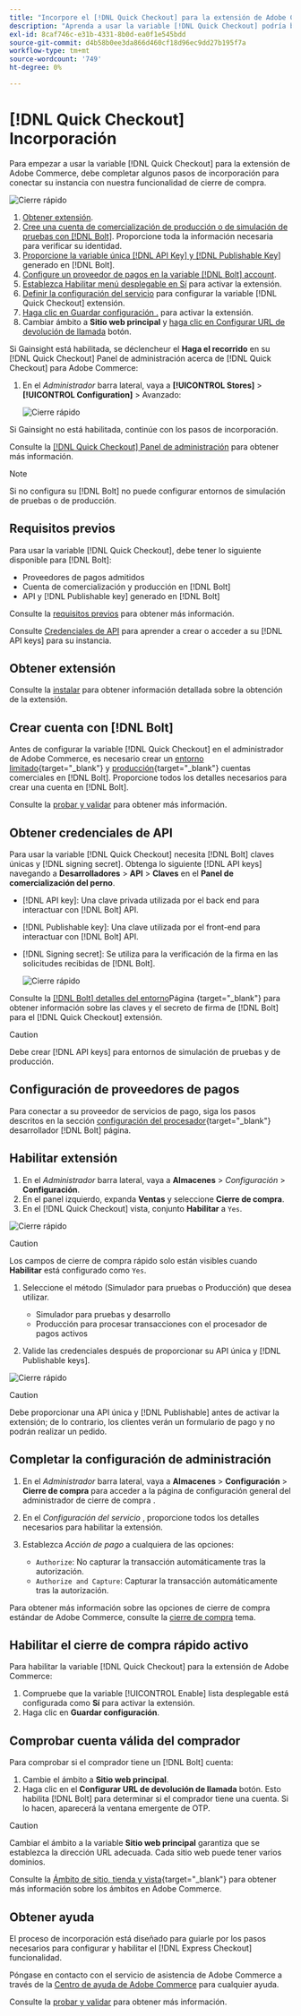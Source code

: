 ```yaml
---
title: "Incorpore el [!DNL Quick Checkout] para la extensión de Adobe Commerce"
description: "Aprenda a usar la variable [!DNL Quick Checkout] podría beneficiar a su instancia de Adobe Commerce y cómo incorporar y configurar correctamente la extensión."
exl-id: 8caf746c-e31b-4331-8b0d-ea0f1e545bdd
source-git-commit: d4b58b0ee3da866d460cf18d96ec9dd27b195f7a
workflow-type: tm+mt
source-wordcount: '749'
ht-degree: 0%

---
```


# [!DNL Quick Checkout] Incorporación

Para empezar a usar la variable [!DNL Quick Checkout] para la extensión de Adobe Commerce, debe completar algunos pasos de incorporación para conectar su instancia con nuestra funcionalidad de cierre de compra.

![Cierre rápido](assets/overview-admin-panel.png)

1. [Obtener extensión](#get-extension).
1. [Cree una cuenta de comercialización de producción o de simulación de pruebas con [!DNL Bolt]](#create-account-with-bolt). Proporcione toda la información necesaria para verificar su identidad.
1. [Proporcione la variable única [!DNL API Key] y [!DNL Publishable Key]](#obtain-api-credentials) generado en [!DNL Bolt].
1. [Configure un proveedor de pagos en la variable [!DNL Bolt] account](#configure-payment-providers).
1. [Establezca Habilitar menú desplegable en Sí](#enable-extension) para activar la extensión.
1. [Definir la configuración del servicio](#complete-admin-configuration) para configurar la variable [!DNL Quick Checkout] extensión.
1. [Haga clic en Guardar configuración .](#enable-live-quick-checkout) para activar la extensión.
1. Cambiar ámbito a **Sitio web principal** y [haga clic en Configurar URL de devolución de llamada](#check-shopper-valid-account) botón.

Si Gainsight está habilitada, se déclencheur el **Haga el recorrido** en su [!DNL Quick Checkout] Panel de administración acerca de [!DNL Quick Checkout] para Adobe Commerce:

1. En el _Administrador_ barra lateral, vaya a **[!UICONTROL Stores]** > **[!UICONTROL Configuration]** > Avanzado:

   ![Cierre rápido](assets/gainsight-admin.png)

Si Gainsight no está habilitada, continúe con los pasos de incorporación.

Consulte la [[!DNL Quick Checkout] Panel de administración](../quick-checkout/admin-panel.md) para obtener más información.

>[!NOTE]
>
> Si no configura su [!DNL Bolt] no puede configurar entornos de simulación de pruebas o de producción.

## Requisitos previos

Para usar la variable [!DNL Quick Checkout], debe tener lo siguiente disponible para [!DNL Bolt]:

- Proveedores de pagos admitidos
- Cuenta de comercialización y producción en [!DNL Bolt]
- API y [!DNL Publishable key] generado en [!DNL Bolt]

Consulte la [requisitos previos](../quick-checkout/prerequisites.md) para obtener más información.

Consulte [Credenciales de API](#obtain-api-credentials) para aprender a crear o acceder a su [!DNL API keys] para su instancia.

## Obtener extensión

Consulte la [instalar](../quick-checkout/install.md) para obtener información detallada sobre la obtención de la extensión.

## Crear cuenta con [!DNL Bolt]

Antes de configurar la variable [!DNL Quick Checkout] en el administrador de Adobe Commerce, es necesario crear un [entorno limitado](https://merchant-sandbox.bolt.com/register?platform=magento2){target=&quot;_blank&quot;} y [producción](https://merchant.bolt.com/register?platform=magento2){target=&quot;_blank&quot;} cuentas comerciales en [!DNL Bolt]. Proporcione todos los detalles necesarios para crear una cuenta en [!DNL Bolt].

Consulte la [probar y validar](../quick-checkout/testing.md) para obtener más información.

## Obtener credenciales de API

Para usar la variable [!DNL Quick Checkout] necesita [!DNL Bolt] claves únicas y [!DNL signing secret]. Obtenga lo siguiente [!DNL API keys] navegando a **Desarrolladores** > **API** > **Claves** en el **Panel de comercialización del perno**.

- [!DNL API key]: Una clave privada utilizada por el back end para interactuar con [!DNL Bolt] API.
- [!DNL Publishable key]: Una clave utilizada por el front-end para interactuar con [!DNL Bolt] API.
- [!DNL Signing secret]: Se utiliza para la verificación de la firma en las solicitudes recibidas de [!DNL Bolt].

   ![Cierre rápido](assets/account-credentials.png)

Consulte la [[!DNL Bolt] detalles del entorno](https://help.bolt.com/developers/references/environment-details/#about-keys)Página {target=&quot;_blank&quot;} para obtener información sobre las claves y el secreto de firma de [!DNL Bolt] para el [!DNL Quick Checkout] extensión.

>[!CAUTION]
>
> Debe crear [!DNL API keys] para entornos de simulación de pruebas y de producción.

## Configuración de proveedores de pagos

Para conectar a su proveedor de servicios de pago, siga los pasos descritos en la sección [configuración del procesador](https://help.bolt.com/integrations/adobe-quick-checkout/set-up/){target=&quot;_blank&quot;} desarrollador [!DNL Bolt] página.

## Habilitar extensión

1. En el _Administrador_ barra lateral, vaya a **Almacenes** > _Configuración_ > **Configuración**.
1. En el panel izquierdo, expanda **Ventas** y seleccione **Cierre de compra**.
1. En el [!DNL Quick Checkout] vista, conjunto **Habilitar** a `Yes`.

![Cierre rápido](assets/quick-checkout-view-no-enable.png)

>[!CAUTION]
>
> Los campos de cierre de compra rápido solo están visibles cuando **Habilitar** está configurado como `Yes`.

1. Seleccione el método (Simulador para pruebas o Producción) que desea utilizar.

   - Simulador para pruebas y desarrollo
   - Producción para procesar transacciones con el procesador de pagos activos

1. Valide las credenciales después de proporcionar su API única y [!DNL Publishable keys].

![Cierre rápido](assets/quick-checkout-main-view.png)

>[!CAUTION]
>
> Debe proporcionar una API única y [!DNL Publishable] antes de activar la extensión; de lo contrario, los clientes verán un formulario de pago y no podrán realizar un pedido.

## Completar la configuración de administración

1. En el _Administrador_ barra lateral, vaya a **Almacenes** > **Configuración** > **Cierre de compra** para acceder a la página de configuración general del administrador de cierre de compra .
1. En el _Configuración del servicio_ , proporcione todos los detalles necesarios para habilitar la extensión.
1. Establezca _Acción de pago_ a cualquiera de las opciones:

   - `Authorize`: No capturar la transacción automáticamente tras la autorización.
   - `Authorize and Capture`: Capturar la transacción automáticamente tras la autorización.

Para obtener más información sobre las opciones de cierre de compra estándar de Adobe Commerce, consulte la [cierre de compra](https://docs.magento.com/user-guide/configuration/sales/checkout.html) tema.

## Habilitar el cierre de compra rápido activo

Para habilitar la variable [!DNL Quick Checkout] para la extensión de Adobe Commerce:

1. Compruebe que la variable [!UICONTROL Enable] lista desplegable está configurada como **Sí** para activar la extensión.
1. Haga clic en **Guardar configuración**.

## Comprobar cuenta válida del comprador

Para comprobar si el comprador tiene un [!DNL Bolt] cuenta:

1. Cambie el ámbito a **Sitio web principal**.
1. Haga clic en el **Configurar URL de devolución de llamada** botón. Esto habilita [!DNL Bolt] para determinar si el comprador tiene una cuenta. Si lo hacen, aparecerá la ventana emergente de OTP.

>[!CAUTION]
>
> Cambiar el ámbito a la variable **Sitio web principal** garantiza que se establezca la dirección URL adecuada. Cada sitio web puede tener varios dominios.

Consulte la [Ámbito de sitio, tienda y vista](https://experienceleague.adobe.com/docs/commerce-admin/start/setup/websites-stores-views.html#scope-settings){target=&quot;_blank&quot;} para obtener más información sobre los ámbitos en Adobe Commerce.

## Obtener ayuda

El proceso de incorporación está diseñado para guiarle por los pasos necesarios para configurar y habilitar el [!DNL Express Checkout] funcionalidad.

Póngase en contacto con el servicio de asistencia de Adobe Commerce a través de la [Centro de ayuda de Adobe Commerce](https://support.magento.com/hc/en-us/articles/360000913794-Adobe-Commerce-Help-Center-User-Guide) para cualquier ayuda.

Consulte la [probar y validar](../quick-checkout/testing.md) para obtener más información.
